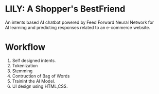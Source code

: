 # LILY: A Shopper's BestFriend
An intents based AI chatbot powered by Feed Forward Neural Network for AI learning and predicting responses related to an e-commerce website.

# Workflow
1. Self designed intents.
2. Tokenization
3. Stemming
4. Contruction of Bag of Words
5. Trainint the AI Model.
6. UI design using HTML,CSS.

